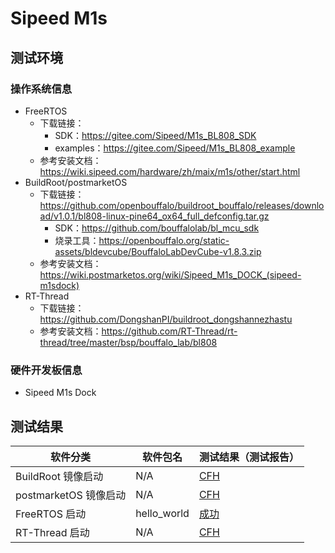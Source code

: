 # Sipeed M1s

## 测试环境

### 操作系统信息

- FreeRTOS
  - 下载链接：
    - SDK：https://gitee.com/Sipeed/M1s_BL808_SDK
    - examples：https://gitee.com/Sipeed/M1s_BL808_example
  - 参考安装文档：https://wiki.sipeed.com/hardware/zh/maix/m1s/other/start.html
- BuildRoot/postmarketOS
  - 下载链接：https://github.com/openbouffalo/buildroot_bouffalo/releases/download/v1.0.1/bl808-linux-pine64_ox64_full_defconfig.tar.gz
    - SDK：https://github.com/bouffalolab/bl_mcu_sdk
    - 烧录工具：https://openbouffalo.org/static-assets/bldevcube/BouffaloLabDevCube-v1.8.3.zip
  - 参考安装文档：https://wiki.postmarketos.org/wiki/Sipeed_M1s_DOCK_(sipeed-m1sdock)
- RT-Thread
  - 下载链接：https://github.com/DongshanPI/buildroot_dongshannezhastu
  - 参考安装文档：https://github.com/RT-Thread/rt-thread/tree/master/bsp/bouffalo_lab/bl808

### 硬件开发板信息

- Sipeed M1s Dock

## 测试结果

| 软件分类              | 软件包名    | 测试结果（测试报告） |
| --------------------- | ----------- | -------------------- |
| BuildRoot 镜像启动    | N/A         | [CFH][BuildRoot]     |
| postmarketOS 镜像启动 | N/A         | [CFH][pmOS]          |
| FreeRTOS 启动         | hello_world | [成功][FreeRTOS]     |
| RT-Thread 启动        | N/A         | [CFH][RT-Thread]     |

[BuildRoot]: ./BuildRoot/README_zh.md
[RT-Thread]: ./RT-Thread/README_zh.md
[pmOS]: ./postmarketOS/README_zh.md
[FreeRTOS]: ./FreeRTOS/README_zh.md
